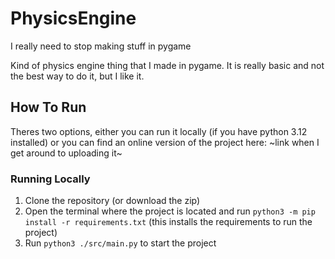 # PhysicsEngine
I really need to stop making stuff in pygame

Kind of physics engine thing that I made in pygame.
It is really basic and not the best way to do it, but I like it.

## How To Run
Theres two options, either you can run it locally (if you have python 3.12 installed)
or you can find an online version of the project here: ~link when I get around to uploading it~

### Running Locally
1. Clone the repository (or download the zip)
2. Open the terminal where the project is located and run `python3 -m pip install -r requirements.txt` (this installs the requirements to run the project)
3. Run `python3 ./src/main.py` to start the project